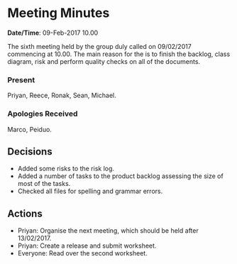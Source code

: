 
# Meeting Minutes

**Date/Time**: 09-Feb-2017 10.00

The sixth meeting held by the group duly called on 09/02/2017 commencing at 10.00.
The main reason for the is to finish the backlog, class diagram, risk and perform quality checks on all of the documents.
### Present

Priyan, Reece, Ronak, Sean, Michael.

### Apologies Received 

Marco, Peiduo.

## Decisions
- Added some risks to the risk log.
- Added a number of tasks to the product backlog assessing the size of most of the tasks.
- Checked all files for spelling and grammar errors.


## Actions
- Priyan: Organise the next meeting, which should be held after 13/02/2017.
- Priyan: Create a release and submit worksheet.
- Everyone: Read over the second worksheet.



